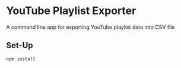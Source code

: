 # YouTube Playlist Exporter

A command line app for exporting YouTube playlist data into CSV file

## Set-Up

```bash
npm install
```
